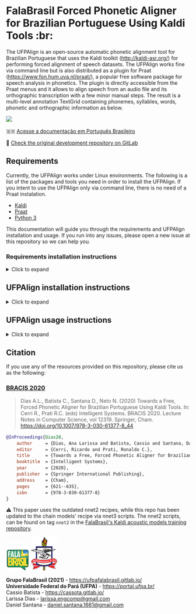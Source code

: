 # FalaBrasil Forced Phonetic Aligner for Brazilian Portuguese Using Kaldi Tools :br:

The UFPAlign is an open-source automatic phonetic alignment tool for Brazilian Portuguese that uses the Kaldi toolkit (http://kaldi-asr.org/) for performing forced alignment of speech datasets. The UFPAlign works fine via command line but is also distributed as a plugin for Praat (https://www.fon.hum.uva.nl/praat/), a popular free software package for speech analysis in phonetics. The plugin is directly accessible from the Praat menus and it allows to align speech from an audio file and its orthographic transcription with a few minor manual steps. The result is a multi-level annotation TextGrid containing 
phonemes, syllables, words, phonetic and orthographic information as below. 

![](doc/textgrid.png)

:brazil: [Acesse a documentação em Português Brasileiro](README.br.md)

:fox_face: [Check the original development repository on GitLab](https://gitlab.com/fb-align/kaldi-ali)

## Requirements

Currently, the UFPAlign works under Linux environments. The following is a list of the packages and tools you need in order to install the UFPAlign. If you intent to use the UFPAlign only via command line, there is no need of a Praat instalation.

- [Kaldi](https://kaldi-asr.org/)
- [Praat](http://www.fon.hum.uva.nl/praat/)
- [Python 3](https://www.python.org/)
<!--{::comment}- [FalaBrasil NLP-generator](https://gitlab.com/fb-nlp/nlp-generator) 
  [Openjdk](https://openjdk.java.net/)
[//]: # "Comment"- [Cython](https://cython.org/)
[//]: # "Comment"- [PyJNIus](https://github.com/kivy/pyjnius)
[//]: # "Comment"- [PyICU](https://pypi.org/project/PyICU/){:/comment}-->

This documentation will guide you 
through the requirements and UFPAlign installation and usage. 
If you run into any issues, please open a new issue at this repository so we can help you.

### Requirements installation instructions
<details>
<summary>Click to expand</summary>

#### Kaldi installation


<details>
<summary>Click to expand</summary>


First, clone the most current version of Kaldi from GitHub by typing into a shell:

```bash
$ git clone https://github.com/kaldi-asr/kaldi
```

Then, to install Kaldi `tools` go to kaldi/tools/ and first check the prerequisites for Kaldi and see if there are any system-level installations you need to do:

```bash
$ cd kaldi/tools
$ extras/check_dependencies.sh
```
Check the output carefully and install any prerequisites missing. Then run:

```bash
$ make
```

If you have multiple CPUs and want to speed things up, you can do a parallel
build by supplying the "-j" option to make, e.g. to use 4 CPUs:

```bash
$ make -j 4
```

Finally, install Kaldi `src`.

```bash
$ cd kaldi/src
$ ./configure --shared
$ make depend -j 4
$ make -j 4
```

To guarantee Kaldi installation was successful, run the scripts on the yes/no
dataset. It doesn't take long to finish since the dataset is pretty small and
the pipeline only trains and decodes a monophone-bases model.

```bash
$ cd kaldi/egs/yesno/s5
$ bash run.sh
```

The last line should print the word error rate:

```text
%WER 0.00 [ 0 / 232, 0 ins, 0 del, 0 sub ] exp/mono0a/decode_test_yesno/wer_10_0.0
```

</details>

#### Praat installation


<details>
<summary>Click to expand</summary>
To install the Linux version of Praat, you can either use `apt-get` by typing into a shell:

```bash
$ sudo apt-get install praat
```

Or you can download a 64-bit binary executable on the [Praat download page](https://www.fon.hum.uva.nl/praat/praat6141_linux64.tar.gz). Then, unpack it, creating the executable file praat. You can remove the tar file.
</details>
</details>

## UFPAlign installation instructions

<details>
<summary>Click to expand</summary>

If you would like to use the UFPAlign via command line, you can download the current repository as a zip file thought the github interface clicking on the green `Code` button and then on the `Download ZIP` button and unzip it inside the `path-to-/kaldi/egs/` directory. Another option is to clone this repository with git using the command below. Once you have the `ufpalign` diretory inside your Kaldi's egs directory, you are ready to use this tool via command line.

```bash
$ git clone https://github.com/falabrasil/ufpalign.git
``` 

UFPAlign works fine under Linux environments via command line, but also provides a graphical interface as a plugin to Praat. First, make sure that all prerequisites for UFPAlign are installed. Then, you only need to download the `plugin_ufpalign.tar.gz` file and extract
it in your Praat's preference directory (`~/.praat_dir`). The Praat preferences directory is where Praat saves the preferences file and the buttons file, and where you can install plug-ins. If the preferences directory does not exist, it will automatically be created in your home directory when you start Praat. 

```bash
$ tar -xzf plugin_ufpalign.tar.gz -C ~/.praat_dir
```
Once the plugin folder is placed in Praat's preference folder, starting Praat will automatically add the functions included in the UFPAlign to the `new` menu of Praat's objects window as the screenshot below.

![](doc/praat_menu.png)

<!--{::comment} As part of using the UFPAlign in our own academic research, we have trained acoustic models of different architectures: monophone-, triphone-, and DNN-based (nnet3) models (Check the [FalaBrasil's Kaldi acoustic models training repository](https://gitlab.com/fb-asr/fb-am-tutorial/kaldi-am-train/-/tree/master/train_vosk), if you want to know more about the acoustic models training script). A total of five pre-trained, Kaldi-compatible models are included as part of UFPAlign. So, you need to download the pretrained acoustic models that are available to perform phonetic alignment. First, change to `~/.praat_dir` and then run the script `download_models.sh`. The models will be downloaded to the `~/.praat-dir/plugin_ufpalign/pretrained_models` directory.

```bash
$ cd ~/.praat-dir/plugin_ufpalign
$ ./download_models.sh 
```
{:/comment}-->

</details>

## UFPAlign usage instructions
<details>
<summary>Click to expand</summary>
 
### UFPAlign usage via command line

Once the UFPAlign is inside the directory `egs/` of Kaldi, you only need to pass the following parameters to the `ufpalign.sh` script. 
```
 ./ufpalign.sh <kaldi-root> <wav-file> <txt-file> <am-tag>
```

There are five acoustic models available to perform the phonetic alignment. They are identify by the tags: mono, tri1, tri2, tri3, tdnn. Below a example of the UFPAlign usage via command line.

```bash
$ ./ufpalign.sh /home/nelson/kaldi demo/audio.wav demo/trans.txt tdnn
```

As soon as the alignment process is finished, you can find the result TextGrid file inside a directory named `kaldi/egs/UFPAlign/s5/data/tg` with the same name as the audio file you choose to align.

### UFPAlign plugin usage

In order to use the plugin, open the `New` menu and click on the `UFPAlign` option, the following initial window will be
displayed. Click on the `Choose...` buttons to select the path to Kaldi's root directory, an audio file (:warning: The audio file must be sampled at a frequency of 16 Khz
with 1 channel) and the corresponding orthographic transcription. You can also choose an acoustic model, that will be used to perform the alignment, among the five architecture available as option.
After selecting them, click on `Align` button. Then, wait while the file is aligned. This may take a while.

![](doc/ufpalign_window1.png)

When the alignment is successful finished, the aligner offers the option to promptly display the current resulting 
TextGrid in the Praat interface or to proceed 
to align a new audio file. 

![](doc/ufpalign_window3.png)

The figure below shows the Praat's
TextGrid editor displaying an audio file waveform followed by its 
spectrogram and its aligner's resulting multi-tier TextGrid containing five tiers: 
phonemes, syllables, words, phonetic transcription and orthographic transcription,
respectively. 

![](doc/textgrid.png)

Praat's TextGrid editor itself plots the waveform and spectrogram from the audio file, it is not content of the TextGrid file. 
Kaldi provides the vertical blue dashes, which correspond to the time marks, while FalaBrasil's NLP library provides the phonetic and syllabic transcriptions. Whether you decide to immediately open the result TextGrid in Praat interface or not, the TextGrid file will be saved inside a directory named textgrid at your home directory with the same name as the audio file you choose to align.

</details>


## Citation

If you use any of the resources provided on this repository, please cite us
as the following:

### [BRACIS 2020](https://link.springer.com/chapter/10.1007/978-3-030-61377-8_44)

> Dias A.L., Batista C., Santana D., Neto N. (2020)
> Towards a Free, Forced Phonetic Aligner for Brazilian Portuguese Using Kaldi Tools.
> In: Cerri R., Prati R.C. (eds) Intelligent Systems. BRACIS 2020.
> Lecture Notes in Computer Science, vol 12319. Springer, Cham.
> https://doi.org/10.1007/978-3-030-61377-8_44

```bibtex
@InProceedings{Dias20,
    author     = {Dias, Ana Larissa and Batista, Cassio and Santana, Daniel and Neto, Nelson},
    editor     = {Cerri, Ricardo and Prati, Ronaldo C.},
    title      = {Towards a Free, Forced Phonetic Aligner for Brazilian Portuguese Using Kaldi Tools},
    booktitle  = {Intelligent Systems},
    year       = {2020},
    publisher  = {Springer International Publishing},
    address    = {Cham},
    pages      = {621--635},
    isbn       = {978-3-030-61377-8}
}
```
:warning: This paper uses the outdated nnet2 recipes, while this repo has been
updated to the chain models' recipe via nnet3 scripts. The nnet2
scripts, can be found on tag `nnet2` in the [FalaBrasil's Kaldi acoustic models training repository](https://gitlab.com/fb-asr/fb-am-tutorial/kaldi-am-train).

[![FalaBrasil](doc/logo_fb_github_footer.png)](https://ufpafalabrasil.gitlab.io/ "Visite o site do Grupo FalaBrasil") [![UFPA](doc/logo_ufpa_github_footer.png)](https://portal.ufpa.br/ "Visite o site da UFPA")

__Grupo FalaBrasil (2021)__ - https://ufpafalabrasil.gitlab.io/      
__Universidade Federal do Pará (UFPA)__ - https://portal.ufpa.br/     
Cassio Batista - https://cassota.gitlab.io/    
Larissa Dias   - larissa.engcomp@gmail.com     
Daniel Santana - daniel.santana.1661@gmail.com     

